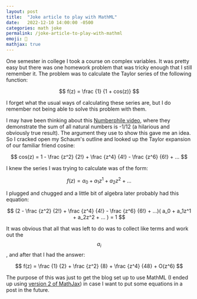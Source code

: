 ```yaml
---
layout: post
title:  "Joke article to play with MathML"
date:   2022-12-10 14:00:00 -0500
categories: math joke
permalink: /joke-article-to-play-with-mathml
emoji: 👻
mathjax: true
---
```


One semester in college I took a course on complex variables. It was pretty easy but there was one homework problem that was tricky enough that I still remember it. The problem was to calculate the Taylor series of the following function:

$$ f(z) = \frac {1} {1 + cos(z)} $$

I forget what the usual ways of calculating these series are, but I do remember not being able to solve this problem with them. 

I may have been thinking about this [Numberphile video](https://youtu.be/w-I6XTVZXww), where they demonstrate the sum of all natural numbers is -1/12 (a hilarious and obviously true result). The argument they use to show this gave me an idea. So I cracked open my Schaum's outline and looked up the Taylor expansion of our familiar friend cosine:

$$ cos(z) = 1 - \frac {z^2} {2!} + \frac {z^4} {4!} - \frac {z^6} {6!} + ... $$

I knew the series I was trying to calculate was of the form:

$$ f(z) = a_0 + a_1z^1 + a_2z^2 + ... $$

I plugged and chugged and a little bit of algebra later probably had this equation:

$$ (2 - \frac {z^2} {2!} + \frac {z^4} {4!} - \frac {z^6} {6!} + ...)( a_0 + a_1z^1 + a_2z^2 + ... ) = 1 $$

It was obvious that all that was left to do was to collect like terms and work out the $$ a_i $$, and after that I had the answer:

$$ f(z) = \frac {1} {2} + \frac {z^2} {8} + \frac {z^4} {48} + O(z^6) $$

The purpose of this was just to get the blog set up to use MathML (I ended up using [version 2 of MathJax](https://docs.mathjax.org/en/v2.7-latest/configuration.html)) in case I want to put some equations in a post in the future.
